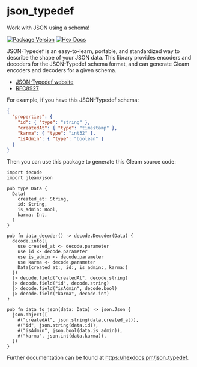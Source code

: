 # json_typedef

Work with JSON using a schema! 

[![Package Version](https://img.shields.io/hexpm/v/json_typedef)](https://hex.pm/packages/json_typedef)
[![Hex Docs](https://img.shields.io/badge/hex-docs-ffaff3)](https://hexdocs.pm/json_typedef/)

JSON-Typedef is an easy-to-learn, portable, and standardized way to describe the
shape of your JSON data. This library provides encoders and decoders for the
JSON-Typedef schema format, and can generate Gleam encoders and decoders for a
given schema.

- [JSON-Typedef website](https://jsontypedef.com/)
- [RFC8927](https://datatracker.ietf.org/doc/html/rfc8927)

For example, if you have this JSON-Typedef schema:

```json
{
  "properties": {
    "id": { "type": "string" },
    "createdAt": { "type": "timestamp" },
    "karma": { "type": "int32" },
    "isAdmin": { "type": "boolean" }
  }
}
```

Then you can use this package to generate this Gleam source code:

```gleam
import decode
import gleam/json

pub type Data {
  Data(
    created_at: String,
    id: String,
    is_admin: Bool,
    karma: Int,
  )
}

pub fn data_decoder() -> decode.Decoder(Data) {
  decode.into({
    use created_at <- decode.parameter
    use id <- decode.parameter
    use is_admin <- decode.parameter
    use karma <- decode.parameter
    Data(created_at:, id:, is_admin:, karma:)
  })
  |> decode.field("createdAt", decode.string)
  |> decode.field("id", decode.string)
  |> decode.field("isAdmin", decode.bool)
  |> decode.field("karma", decode.int)
}

pub fn data_to_json(data: Data) -> json.Json {
  json.object([
    #("createdAt", json.string(data.created_at)),
    #("id", json.string(data.id)),
    #("isAdmin", json.bool(data.is_admin)),
    #("karma", json.int(data.karma)),
  ])
}
```

Further documentation can be found at <https://hexdocs.pm/json_typedef>.
